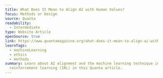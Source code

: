 ```yaml
---
title: What Does It Mean to Align AI with Human Values?
focus: Methods or Design
source: Quanta
readability:
  - Intermediate
type: Website Article
openSource: true
link: https://www.quantamagazine.org/what-does-it-mean-to-align-ai-with-human-values-20221213/
learnTags:
  - machineLearning
  - ethics
  - methods
summary: Learn about AI alignment and the machine learning technique inverse
  reinforcement learning (IRL) in this Quanta article.
---
```

